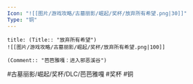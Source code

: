 ```yaml
---
Icon: "![[图片/游戏攻略/古墓丽影/崛起/奖杯/放弃所有希望.png|30]]"
Type: "铜"
---
```

```ad-common-bronze-trophy
title: (Title:: "放弃所有希望")
![[图片/游戏攻略/古墓丽影/崛起/奖杯/放弃所有希望.png|100]]

(Comment:: "芭芭雅嘎：进入邪恶溪谷")
```

#古墓丽影/崛起/奖杯/DLC/芭芭雅嘎 #奖杯 #铜
